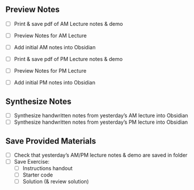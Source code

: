 ## Preview Notes
- [ ] Print & save pdf of AM Lecture notes & demo
- [ ] Preview Notes for AM Lecture
- [ ] Add initial AM notes into Obsidian

- [ ] Print & save pdf of PM Lecture notes & demo
- [ ] Preview Notes for PM Lecture
- [ ] Add initial PM notes into Obsidian

## Synthesize Notes
- [ ] Synthesize handwritten notes from yesterday’s AM lecture into Obsidian
- [ ] Synthesize handwritten notes from yesterday’s PM lecture into Obsidian

## Save Provided Materials
- [ ] Check that yesterday’s AM/PM lecture notes & demo are saved in folder
- [ ] Save Exercise:
	- [ ] Instructions handout
	- [ ] Starter code
	- [ ] Solution (& review solution)